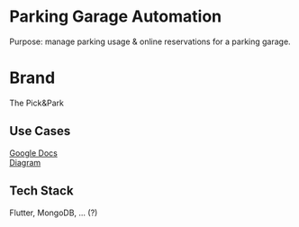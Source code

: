 # Parking Garage Automation
Purpose: manage parking usage & online reservations for a parking garage.

# Brand
The Pick&Park

## Use Cases
[Google Docs](https://docs.google.com/document/d/1wQOWV-g5EWTjxiyPAfx74SzeqXMMYuInjmjYtLS8ANQ/edit?usp=sharing) <br>
[Diagram](https://app.diagrams.net/#G1oU7E9lromlhQ5LHvfqC3gnmvNDWBmT8U#%7B%22pageId%22%3A%22w7OvtNbyIaEWp59bcdeI%22%7D)


## Tech Stack
Flutter, MongoDB, ... (?)

